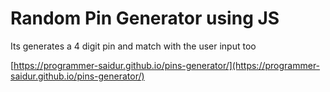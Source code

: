 
# Random Pin Generator using JS

Its generates a 4 digit pin and match with the user input too

[https://programmer-saidur.github.io/pins-generator/](https://programmer-saidur.github.io/pins-generator/)

